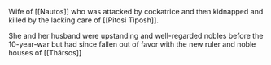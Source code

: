 Wife of [[Nautos]] who was attacked by cockatrice and then kidnapped and killed by the lacking care of [[Pitosi Tiposh]]. 

She and her husband were upstanding and well-regarded nobles before the 10-year-war but had since fallen out of favor with the new ruler and noble houses of [[Thársos]] 

